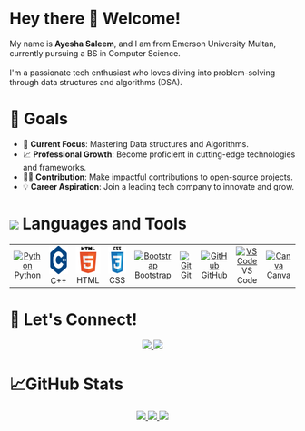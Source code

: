 <h1>Hey there 👋 Welcome!</h1>
My name is  <strong>Ayesha Saleem</strong>, and I am from Emerson University Multan, currently pursuing a BS in Computer Science.<br><br>
I'm a passionate tech enthusiast who loves diving into problem-solving through data structures and algorithms (DSA).

# 🚀 Goals
- 🎯 **Current Focus**: Mastering Data structures and Algorithms.
- 📈 **Professional Growth**: Become proficient in cutting-edge technologies and frameworks.
- 👩‍💻 **Contribution**: Make impactful contributions to open-source projects.
- 💡 **Career Aspiration**: Join a leading tech company to innovate and grow.

# <img src="https://user-images.githubusercontent.com/74038190/212284087-bbe7e430-757e-4901-90bf-4cd2ce3e1852.gif" width="35px"> Languages and Tools
<table>
  <tr>
     <td align="center" width="96">
      <a href="#python">
        <img src="https://www.vectorlogo.zone/logos/python/python-icon.svg" alt="Python" width="48" height="48" />
      </a>
      <br>Python
    </td>
        <td align="center" width="96">
      <a href="#cplusplus">
        <img src="https://github.com/devicons/devicon/blob/master/icons/cplusplus/cplusplus-plain.svg" alt="C++" width="70" height="50" />
      </a>
      <br>C++
    </td>
    <td align="center" width="96">
      <a href="#html">
        <img src="https://raw.githubusercontent.com/devicons/devicon/master/icons/html5/html5-original-wordmark.svg" alt="HTML5" width="48" height="48" />
      </a>
      <br>HTML
    </td>
    <td align="center" width="96">
      <a href="#css">
        <img src="https://raw.githubusercontent.com/devicons/devicon/master/icons/css3/css3-original-wordmark.svg" alt="CSS3" width="48" height="48" />
      </a>
      <br>CSS
    </td>
    <td align="center" width="96">
      <a href="#bootstrap">
        <img src="https://user-images.githubusercontent.com/25181517/183898054-b3d693d4-dafb-4808-a509-bab54cf5de34.png" alt="Bootstrap" width="48" height="48" />
      </a>
      <br>Bootstrap
    </td>
    <td align="center" width="96">
      <a href="#git">
        <img src="https://www.vectorlogo.zone/logos/git-scm/git-scm-icon.svg" alt="Git" width="48" height="48" />
      </a>
      <br>Git
    </td>
    <td align="center" width="96">
      <a href="#github">
        <img src="https://www.vectorlogo.zone/logos/github/github-tile.svg" alt="GitHub" width="48" height="48" />
      </a>
      <br>GitHub
    </td>
    <td align="center" width="96">
      <a href="#vscode">
        <img src="https://www.vectorlogo.zone/logos/visualstudio_code/visualstudio_code-icon.svg" alt="VS Code" width="48" height="48" />
      </a>
      <br>VS Code
    </td>
    <td align="center" width="96">
      <a href="#canva">
        <img src="https://www.vectorlogo.zone/logos/canva/canva-icon.svg" alt="Canva" width="48" height="48" />
      </a>
      <br>Canva
    </td>
  </tr>
</table>

# 💬 Let's Connect!
<p align="center">
  <a href="https://www.linkedin.com/in/ayshsaleem-156b5a292" target="_blank">
    <img height="25em" src="https://img.shields.io/badge/-Ayesha%20Saleem-0077B5?style=flat&logo=Linkedin&logoColor=white"/>
  </a>
  <a target="_blank" href="mailto:ayeshasaleem853@gmail.com">
    <img height="25em" src="https://img.shields.io/badge/-ayeshasaleem853@gmail.com-D14836?style=flat&logo=Gmail&logoColor=white"/>
  </a>
</p>
<h1> 📈GitHub Stats </h1>


<p align="center">
    <a href="https://github.com/aysh34">
          <img height="180em" src="https://github-readme-stats-git-masterrstaa-rickstaa.vercel.app/api?username=aysh34&show_icons=true&theme=algolia&include_all_commits=true&count_private=true&hide_border=true"/> 
          <img height="180em"  src="https://github-readme-stats-eight-theta.vercel.app/api/top-langs/?username=aysh34&layout=compact&langs_count=8&theme=algolia&hide_border=true"/>
     </a> 
     <img width="70%" src="https://github-readme-streak-stats.herokuapp.com/?user=aysh34&show_icons=true&locale=en&layout=demo&theme=algolia&hide_border=true"/>
</p>
</p>
